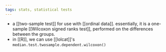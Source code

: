```yaml
---
tags: stats, statistical tests
---
```


- a [[two-sample test]] for use with [[ordinal data]]. essentially, it is a one-sample [[Wilcoxon signed ranks test]], performed on the differences between the groups.
- in [[R]], we can use [[lolcat]]'s `median.test.twosample.dependent.wilcoxon()`